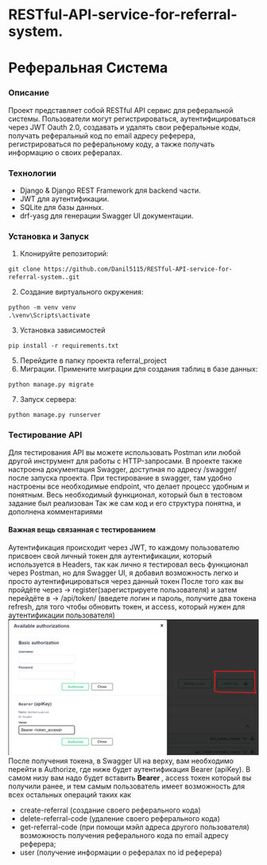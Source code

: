 # RESTful-API-service-for-referral-system.
# Реферальная Система
### Описание
Проект представляет собой RESTful API сервис для реферальной системы. Пользователи могут регистрироваться, аутентифицироваться через JWT Oauth 2.0, создавать и удалять свои реферальные коды, получать реферальный код по email адресу реферера, регистрироваться по реферальному коду, а также получать информацию о своих рефералах.

### Технологии
* Django & Django REST Framework для backend части.
* JWT для аутентификации.
* SQLite для базы данных.
* drf-yasg для генерации Swagger UI документации.

### Установка и Запуск
1. Клонируйте репозиторий:
```
git clone https://github.com/Danil5115/RESTful-API-service-for-referral-system..git
```
2. Создание виртуального окружения:
```
python -m venv venv 
.\venv\Scripts\activate
```
3. Установка зависимостей
```
pip install -r requirements.txt
```
5. Перейдите в папку проекта referral_project
6. Миграции. Примените миграции для создания таблиц в базе данных:
```
python manage.py migrate
```
7. Запуск сервера:
```
python manage.py runserver
```


### Тестирование API
Для тестирования API вы можете использовать Postman или любой другой инструмент для работы с HTTP-запросами. В проекте также настроена документация Swagger, доступная по адресу /swagger/ после запуска проекта.
При тестирование в swagger, там удобно настроены все необходимые endpoint, что делает процесс удобным и понятным. Весь необходимый функционал, который был в тестовом задание был реализован
Так же сам код и его структура понятна, и дополнена комментариями

#### Важная вещь связанная с тестированием
Аутентификация происходит через JWT, то каждому пользователю присвоен свой личный токен для аутентификации, который используется в Headers, так как лично я тестировал весь функционал через Postman, но для Swagger UI, я добавил возможность легко и просто аутентифицироваться через данный токен
После того как вы пройдёте через -> register(зарегистрируете пользователя) и затем перейдёте в -> /api/token/ (введете логин и пароль, получите два токена refresh, для того чтобы обновить токен, и access, который нужен для аутентификации пользователя)
![текст](https://github.com/Danil5115/RESTful-API-service-for-referral-system./blob/main/.idea/1.png)
После получения токена, в Swagger UI на верху, вам необходимо перейти в Authorize, где ниже будет аутентификация Bearer (apiKey). В самом низу вам надо будет вставить **Bearer <token>**, access токен который вы получили ранее, и тем самым пользователь имеет возможность для всех остальных операций таких как 
* create-referral (создание своего реферального кода)
* delete-referral-code (удаление своего реферального кода)
* get-referral-code (при помощи мэйл адреса другого пользователя) возможность получения реферального кода по email адресу реферера;
* user (получение информации о рефералах по id реферера)
